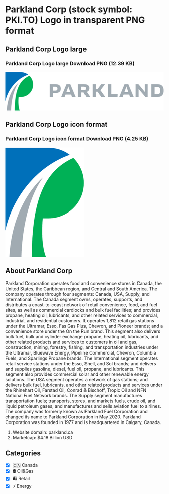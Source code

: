# Parkland Corp (stock symbol: PKI.TO) Logo in transparent PNG format

## Parkland Corp Logo large

### Parkland Corp Logo large Download PNG (12.39 KB)

![Parkland Corp Logo large Download PNG (12.39 KB)](/img/orig/PKI.TO_BIG-1cb3e5c2.png)

## Parkland Corp Logo icon format

### Parkland Corp Logo icon format Download PNG (4.25 KB)

![Parkland Corp Logo icon format Download PNG (4.25 KB)](/img/orig/PKI.TO-a3c4d14d.png)

## About Parkland Corp

Parkland Corporation operates food and convenience stores in Canada, the United States, the Caribbean region, and Central and South America. The company operates through four segments: Canada, USA, Supply, and International. The Canada segment owns, operates, supports, and distributes a coast-to-coast network of retail convenience, food, and fuel sites, as well as commercial cardlocks and bulk fuel facilities; and provides propane, heating oil, lubricants, and other related services to commercial, industrial, and residential customers. It operates 1,812 retail gas stations under the Ultramar, Esso, Fas Gas Plus, Chevron, and Pioneer brands; and a convenience store under the On the Run brand. This segment also delivers bulk fuel, bulk and cylinder exchange propane, heating oil, lubricants, and other related products and services to customers in oil and gas, construction, mining, forestry, fishing, and transportation industries under the Ultramar, Bluewave Energy, Pipeline Commercial, Chevron, Columbia Fuels, and Sparlings Propane brands. The International segment operates retail service stations under the Esso, Shell, and Sol brands; and delivers and supplies gasoline, diesel, fuel oil, propane, and lubricants. This segment also provides commercial solar and other renewable energy solutions. The USA segment operates a network of gas stations; and delivers bulk fuel, lubricants, and other related products and services under the Rhinehart Oil, Farstad Oil, Conrad & Bischoff, Tropic Oil and NFN National Fuel Network brands. The Supply segment manufactures transportation fuels; transports, stores, and markets fuels, crude oil, and liquid petroleum gases; and manufactures and sells aviation fuel to airlines. The company was formerly known as Parkland Fuel Corporation and changed its name to Parkland Corporation in May 2020. Parkland Corporation was founded in 1977 and is headquartered in Calgary, Canada.

1. Website domain: parkland.ca
2. Marketcap: $4.18 Billion USD


## Categories
- [x] 🇨🇦 Canada
- [x] 🛢 Oil&Gas
- [x] 🛍️ Retail
- [x] ⚡ Energy
